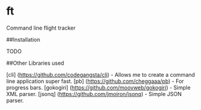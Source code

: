 # ft
Command line flight tracker

##Installation

TODO

##Other Libraries used

[cli] (https://github.com/codegangsta/cli) - Allows me to create a command line application super fast.
[pb] (https://github.com/cheggaaa/pb) - For progress bars.
[gokogiri] (https://github.com/moovweb/gokogiri) - Simple XML parser.
[jsonq] (https://github.com/jmoiron/jsonq) - Simple JSON parser.
